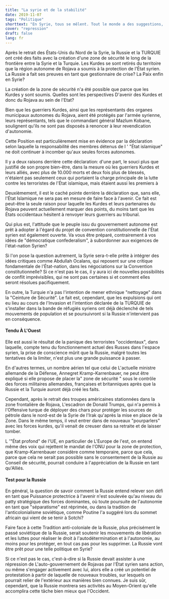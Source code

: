 ```yaml
---
title: "La syrie et de la stabilité"
date: 2019-11-07
tags: "Politique"
shorttext: "En Syrie, tous se mêlent. Tout le monde a des suggestions, mais la Syrie n'est pas demandée. Quelle stabilité doit être le choix?"
cover: "repression"
draft: false
lang: fr
---
```


Après le retrait des États-Unis du Nord de la Syrie, la Russie et la TURQUIE ont créé des faits avec la création d'une zone de sécurité le long de la frontière entre la Syrie et la Turquie. Les Kurdes se sont retirés du territoire que la région autonome de Rojava a soumis à la protection de l'État syrien. La Russie a fait ses preuves en tant que gestionnaire de crise? La Paix enfin en Syrie?

La création de la zone de sécurité n'a été possible que parce que les Kurdes y sont soumis. Quelles sont les perspectives D'avenir des Kurdes et donc du Rojava au sein de l'Etat?

Bien que les guerriers Kurdes, ainsi que les représentants des organes municipaux autonomes du Rojava, aient été protégés par l'armée syrienne, leurs représentants, tels que le commandant général Mazlum Kobane, soulignent qu'ils ne sont pas disposés à renoncer à leur revendication d'autonomie. 

Cette Position est particulièrement mise en évidence par la déclaration selon laquelle la responsabilité des membres détenus de l ' "État islamique" ne doit continuer à incomber qu'aux seules forces autonomes.

Il y a deux raisons derrière cette déclaration: d'une part, le souci plus que justifié de son propre bien-être, dans la mesure où les guerriers Kurdes et leurs alliés, avec plus de 10.000 morts et deux fois plus de blessés, n'étaient pas seulement ceux qui portaient la charge principale de la lutte contre les terroristes de l'État islamique, mais étaient aussi les premiers à

Deuxièmement, il est le caché pointe derrière la déclaration que, sans elle, l'État Islamique ne sera pas en mesure de faire face à l'avenir. Ce fait est peut-être la seule raison pour laquelle les Kurdes et leurs partenaires du Rojava peuvent actuellement marquer des points, du moins tant que les États occidentaux hésitent à renvoyer leurs guerriers au tribunal.

Qui plus est, l'attitude que le peuple issu du gouvernement autonome est prêt à adopter à l'égard du projet de convention constitutionnelle de l'État syrien est également ouverte. Va vous être préparé, contrairement à vos idées de "démocratique confederalism", à subordonner aux exigences de l'état-nation Syrien?

Si l'on pose la question autrement, la Syrie sera-t-elle prête à intégrer des idées critiques comme Abdullah Ocalans, qui reposent sur une critique fondamentale de l'État-nation, dans les négociations sur la Convention constitutionnelle? Si ce n'est pas le cas, il y aura ici de nouvelles possibilités de conflit imprévisibles, qui ne sont pas certaines si et comment elles seront résolues pacifiquement.

En outre, la Turquie n'a pas l'intention de mener ethnique "nettoyage" dans la "Ceinture de Sécurité". Le fait est, cependant, que les expulsions qui ont eu lieu au cours de l'Invasion et l'intention déclarée de la TURQUIE de s'installer dans la bande de réfugiés syriens ont déjà déclenché de tels mouvements de population et se poursuivront si la Russie n'intervient pas en conséquence.

#### Tendu À L'Ouest

Elle est aussi le résultat de la panique des terroristes "occidentaux", dans laquelle, compte tenu du fonctionnement actuel des Russes dans l'espace syrien, la prise de conscience mûrit que la Russie, malgré toutes les tentatives de la limiter, n'est plus une grande puissance à passer.

En d'autres termes, un nombre aérien tel que celui de L'actuelle ministre allemande de la Défense, Annegret Kramp-Karrenbauer, ne peut être expliqué si elle propose de placer la" zone de sécurité " sous le contrôle des forces militaires allemandes, françaises et britanniques après que la Russie et la Turquie auront déjà créé les faits.

Cependant, après le retrait des troupes américaines stationnées dans la zone frontalière de Rojava, L'escadron de Donald Trumps, qui n'a permis à l'Offensive turque de déployer des chars pour protéger les sources de pétrole dans le nord-est de la Syrie de l'Irak qu'après la mise en place de la Zone. Dans le même temps, il veut entrer dans de nouveaux "pourparlers" avec les forces kurdes, qu'il venait de creuser dans sa retraite et de laisser tomber.

L '"État profond" de l'UE, en particulier de L'Europe de l'est, on entend même des voix qui rejettent le mandat de l'ONU pour la zone de protection, que Kramp-Karrenbauer considère comme temporaire, parce que cela, parce que cela ne serait pas possible sans le consentement de la Russie au Conseil de sécurité, pourrait conduire à l'appréciation de la Russie en tant qu'Alliés.

#### Test pour la Russie

En général, la question de savoir comment la Russie entend relever son défi en tant que Puissance protectrice à l'avenir n'est soulevée qu'au niveau du patty stratégique des forces dominantes, où toute poursuite de l'autonomie en tant que "séparatisme" est réprimée, ou dans la tradition de l'anticolonialisme soviétique, comme Poutine l'a suggéré lors du sommet africain qui vient de se tenir à Sotchi?

Faire face à cette Tradition anti-coloniale de la Russie, plus précisément le passé soviétique de la Russie, serait soutenir les mouvements de libération et les luttes pour réaliser le droit à l'autodétermination et à l'autonomie, au moins pour les protéger, en tout cas pas pour les supprimer. La Russie vont être prêt pour une telle politique en Syrie?

Si ce n'est pas le cas, c'est-à-dire si la Russie devait assister à une répression de L'auto-gouvernement de Rojavas par l'État syrien sans action, ou même s'engager activement avec lui, alors elle a créé un potentiel de protestation à partir de laquelle de nouveaux troubles, sur lesquels on pourrait relier de l'extérieur aux manières bien connues. Je suis sûr, cependant, que la Russie montrera ses activités au Moyen-Orient qu'elle accomplira cette tâche bien mieux que l'Occident.
